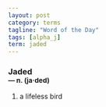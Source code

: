 ```yaml
---
layout: post
category: terms
tagline: "Word of the Day"
tags: [alpha_j]
term: jaded
---
```


<h3>Jaded<br/> <small>&mdash; n. (ja<span>&middot;</span>ded)</small></h3>
<p><ol>
<li>a lifeless bird</li>
</ol></p>
